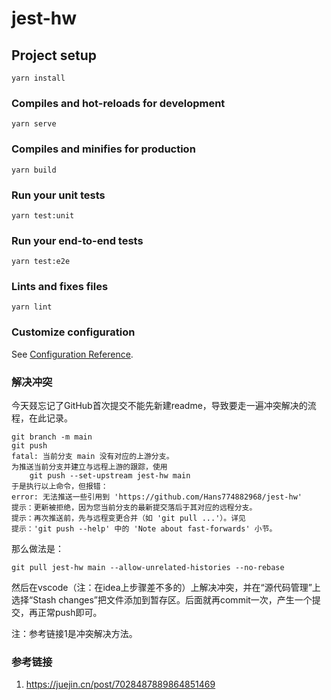 # jest-hw

## Project setup
```
yarn install
```

### Compiles and hot-reloads for development
```
yarn serve
```

### Compiles and minifies for production
```
yarn build
```

### Run your unit tests
```
yarn test:unit
```

### Run your end-to-end tests
```
yarn test:e2e
```

### Lints and fixes files
```
yarn lint
```

### Customize configuration
See [Configuration Reference](https://cli.vuejs.org/config/).

### 解决冲突
今天叕忘记了GitHub首次提交不能先新建readme，导致要走一遍冲突解决的流程，在此记录。

```
git branch -m main        
git push
fatal: 当前分支 main 没有对应的上游分支。
为推送当前分支并建立与远程上游的跟踪，使用
    git push --set-upstream jest-hw main
于是执行以上命令，但报错：
error: 无法推送一些引用到 'https://github.com/Hans774882968/jest-hw'
提示：更新被拒绝，因为您当前分支的最新提交落后于其对应的远程分支。
提示：再次推送前，先与远程变更合并（如 'git pull ...'）。详见
提示：'git push --help' 中的 'Note about fast-forwards' 小节。
```
那么做法是：
```
git pull jest-hw main --allow-unrelated-histories --no-rebase
```
然后在vscode（注：在idea上步骤差不多的）上解决冲突，并在“源代码管理”上选择“Stash changes”把文件添加到暂存区。后面就再commit一次，产生一个提交，再正常push即可。

注：参考链接1是冲突解决方法。

### 参考链接
1. https://juejin.cn/post/7028487889864851469